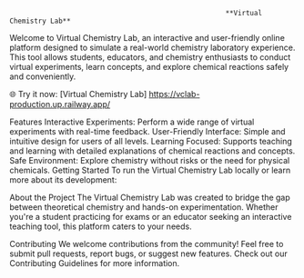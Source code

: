                                                          **Virtual Chemistry Lab**
Welcome to Virtual Chemistry Lab, an interactive and user-friendly online platform designed to simulate a real-world chemistry laboratory experience. This tool allows students, educators, and chemistry enthusiasts to conduct virtual experiments, learn concepts, and explore chemical reactions safely and conveniently.

🌐 Try it now: [Virtual Chemistry Lab] https://vclab-production.up.railway.app/

Features
Interactive Experiments: Perform a wide range of virtual experiments with real-time feedback.
User-Friendly Interface: Simple and intuitive design for users of all levels.
Learning Focused: Supports teaching and learning with detailed explanations of chemical reactions and concepts.
Safe Environment: Explore chemistry without risks or the need for physical chemicals.
Getting Started
To run the Virtual Chemistry Lab locally or learn more about its development:

About the Project
The Virtual Chemistry Lab was created to bridge the gap between theoretical chemistry and hands-on experimentation. Whether you're a student practicing for exams or an educator seeking an interactive teaching tool, this platform caters to your needs.

Contributing
We welcome contributions from the community! Feel free to submit pull requests, report bugs, or suggest new features. Check out our Contributing Guidelines for more information.

